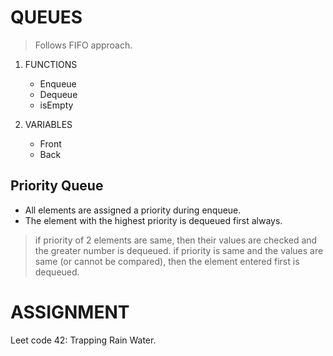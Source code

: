 # QUEUES

> Follows FIFO approach.

1) FUNCTIONS
    * Enqueue
    * Dequeue
    * isEmpty

2) VARIABLES
    * Front
    * Back

## Priority Queue

* All elements are assigned a priority during enqueue.
* The element with the highest priority is dequeued first always.
> if priority of 2 elements are same, then their values are checked and the greater number is dequeued.
> if priority is same and the values are same (or cannot be compared), then the element entered first is dequeued.

# ASSIGNMENT

Leet code 42: Trapping Rain Water.